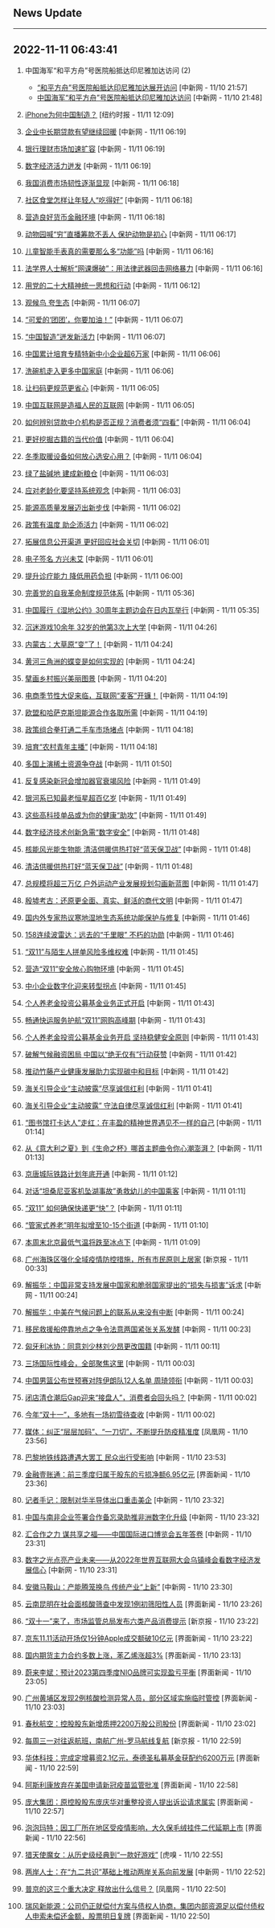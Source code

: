 ## News Update
---
2022-11-11 06:43:41
---
1. 中国海军“和平方舟”号医院船抵达印尼雅加达访问 (2)
    +  <a target="_blank" href="http://www.chinanews.com//gn/2022/11-10/9891782.shtml">“和平方舟”号医院船抵达印尼雅加达展开访问</a> [中新网 - 11/10 21:57]
    +  <a target="_blank" href="http://www.chinanews.com//tp/hd2011/2022/11-10/1048843.shtml">中国海军“和平方舟”号医院船抵达印尼雅加达访问</a> [中新网 - 11/10 21:48]

2. <a target="_blank" href="https://cn.nytimes.com/business/20120122/c00appleone/?utm_source=RSS">iPhone为何中国制造？</a> [纽约时报 - 11/11 12:09]
3. <a target="_blank" href="http://www.chinanews.com//cj/2022/11-11/9891909.shtml">企业中长期贷款有望继续回暖</a> [中新网 - 11/11 06:19]
4. <a target="_blank" href="http://www.chinanews.com//cj/2022/11-11/9891910.shtml">银行理财市场加速扩容</a> [中新网 - 11/11 06:19]
5. <a target="_blank" href="http://www.chinanews.com//cj/2022/11-11/9891908.shtml">数字经济活力迸发</a> [中新网 - 11/11 06:19]
6. <a target="_blank" href="http://www.chinanews.com//cj/2022/11-11/9891906.shtml">我国消费市场韧性逐渐显现</a> [中新网 - 11/11 06:18]
7. <a target="_blank" href="http://www.chinanews.com//sh/2022/11-11/9891905.shtml">社区食堂怎样让年轻人“吃得好”</a> [中新网 - 11/11 06:18]
8. <a target="_blank" href="http://www.chinanews.com//cj/2022/11-11/9891907.shtml">营造良好货币金融环境</a> [中新网 - 11/11 06:18]
9. <a target="_blank" href="http://www.chinanews.com//sh/2022/11-11/9891904.shtml">动物园喊“穷”直播筹款不丢人 保护动物是初心</a> [中新网 - 11/11 06:17]
10. <a target="_blank" href="http://www.chinanews.com//sh/2022/11-11/9891903.shtml">儿童智能手表真的需要那么多“功能”吗</a> [中新网 - 11/11 06:16]
11. <a target="_blank" href="http://www.chinanews.com//sh/2022/11-11/9891902.shtml">法学界人士解析“网课爆破”：用法律武器回击网络暴力</a> [中新网 - 11/11 06:16]
12. <a target="_blank" href="http://www.chinanews.com//gn/2022/11-11/9891911.shtml">用党的二十大精神统一思想和行动</a> [中新网 - 11/11 06:12]
13. <a target="_blank" href="http://www.chinanews.com//sh/2022/11-11/9891901.shtml">观候鸟 夸生态</a> [中新网 - 11/11 06:07]
14. <a target="_blank" href="http://www.chinanews.com//gn/2022/11-11/9891900.shtml">“可爱的‘团团’，你要加油！”</a> [中新网 - 11/11 06:07]
15. <a target="_blank" href="http://www.chinanews.com//cj/2022/11-11/9891899.shtml">“中国智造”迸发新活力</a> [中新网 - 11/11 06:07]
16. <a target="_blank" href="http://www.chinanews.com//cj/2022/11-11/9891898.shtml">中国累计培育专精特新中小企业超6万家</a> [中新网 - 11/11 06:06]
17. <a target="_blank" href="http://www.chinanews.com//cj/2022/11-11/9891897.shtml">洗碗机走入更多中国家庭</a> [中新网 - 11/11 06:06]
18. <a target="_blank" href="http://www.chinanews.com//cj/2022/11-11/9891896.shtml">让扫码更规范更省心</a> [中新网 - 11/11 06:05]
19. <a target="_blank" href="http://www.chinanews.com//gn/2022/11-11/9891894.shtml">中国互联网是造福人民的互联网</a> [中新网 - 11/11 06:05]
20. <a target="_blank" href="http://www.chinanews.com//cj/2022/11-11/9891893.shtml">如何辨别贷款中介机构是否正规？消费者须“四看”</a> [中新网 - 11/11 06:04]
21. <a target="_blank" href="http://www.chinanews.com//gn/2022/11-11/9891892.shtml">更好挖掘古籍的当代价值</a> [中新网 - 11/11 06:04]
22. <a target="_blank" href="http://www.chinanews.com//sh/2022/11-11/9891891.shtml">冬季取暖设备如何放心选安心用？</a> [中新网 - 11/11 06:04]
23. <a target="_blank" href="http://www.chinanews.com//gn/2022/11-11/9891890.shtml">绿了盐碱地 建成新粮仓</a> [中新网 - 11/11 06:03]
24. <a target="_blank" href="http://www.chinanews.com//gn/2022/11-11/9891889.shtml">应对老龄化要坚持系统观念</a> [中新网 - 11/11 06:03]
25. <a target="_blank" href="http://www.chinanews.com//cj/2022/11-11/9891888.shtml">能源高质量发展迈出新步伐</a> [中新网 - 11/11 06:02]
26. <a target="_blank" href="http://www.chinanews.com//cj/2022/11-11/9891887.shtml">政策有温度 助企添活力</a> [中新网 - 11/11 06:02]
27. <a target="_blank" href="http://www.chinanews.com//gn/2022/11-11/9891886.shtml">拓展信息公开渠道 更好回应社会关切</a> [中新网 - 11/11 06:01]
28. <a target="_blank" href="http://www.chinanews.com//cj/2022/11-11/9891885.shtml">电子签名 方兴未艾</a> [中新网 - 11/11 06:01]
29. <a target="_blank" href="http://www.chinanews.com//gn/2022/11-11/9891884.shtml">提升诊疗能力 降低用药负担</a> [中新网 - 11/11 06:00]
30. <a target="_blank" href="http://www.chinanews.com//gn/2022/11-11/9891883.shtml">完善党的自我革命制度规范体系</a> [中新网 - 11/11 05:36]
31. <a target="_blank" href="http://www.chinanews.com//gj/2022/11-11/9891882.shtml">中国履行《湿地公约》30周年主题边会在日内瓦举行</a> [中新网 - 11/11 05:35]
32. <a target="_blank" href="http://www.chinanews.com//sh/2022/11-11/9891881.shtml">沉迷游戏10余年 32岁的他第3次上大学</a> [中新网 - 11/11 04:26]
33. <a target="_blank" href="http://www.chinanews.com//gn/2022/11-11/9891879.shtml">内蒙古：大草原“变”了！</a> [中新网 - 11/11 04:24]
34. <a target="_blank" href="http://www.chinanews.com//gn/2022/11-11/9891880.shtml">黄河三角洲的蝶变是如何实现的</a> [中新网 - 11/11 04:24]
35. <a target="_blank" href="http://www.chinanews.com//gn/2022/11-11/9891878.shtml">擘画乡村振兴美丽图景</a> [中新网 - 11/11 04:20]
36. <a target="_blank" href="http://www.chinanews.com//cj/2022/11-11/9891877.shtml">电商季节性大促来临，互联网“麦客”开镰！</a> [中新网 - 11/11 04:19]
37. <a target="_blank" href="http://www.chinanews.com//gj/2022/11-11/9891876.shtml">欧盟和哈萨克斯坦能源合作各取所需</a> [中新网 - 11/11 04:19]
38. <a target="_blank" href="http://www.chinanews.com//cj/2022/11-11/9891874.shtml">政策组合拳打通二手车市场堵点</a> [中新网 - 11/11 04:18]
39. <a target="_blank" href="http://www.chinanews.com//sh/2022/11-11/9891875.shtml">培育“农村青年主播”</a> [中新网 - 11/11 04:18]
40. <a target="_blank" href="http://www.chinanews.com//gj/2022/11-11/9891873.shtml">多国上演稀土资源争夺战</a> [中新网 - 11/11 01:50]
41. <a target="_blank" href="http://www.chinanews.com//gj/2022/11-11/9891871.shtml">反复感染新冠会增加器官衰竭风险</a> [中新网 - 11/11 01:49]
42. <a target="_blank" href="http://www.chinanews.com//gj/2022/11-11/9891872.shtml">银河系已知最老恒星超百亿岁</a> [中新网 - 11/11 01:49]
43. <a target="_blank" href="http://www.chinanews.com//sh/2022/11-11/9891870.shtml">这些高科技单品或为你的健康“助攻”</a> [中新网 - 11/11 01:49]
44. <a target="_blank" href="http://www.chinanews.com//cj/2022/11-11/9891868.shtml">数字经济技术创新急需“数字安全”</a> [中新网 - 11/11 01:48]
45. <a target="_blank" href="http://www.chinanews.com//cj/2022/11-11/9891869.shtml">核能风光能生物能 清洁供暖供热打好“蓝天保卫战”</a> [中新网 - 11/11 01:48]
46. <a target="_blank" href="http://www.chinanews.com//cj/2022/11-11/9891869.shtml">清洁供暖供热打好“蓝天保卫战”</a> [中新网 - 11/11 01:48]
47. <a target="_blank" href="http://www.chinanews.com//ty/2022/11-11/9891866.shtml">总规模将超三万亿 户外运动产业发展规划勾画新蓝图</a> [中新网 - 11/11 01:47]
48. <a target="_blank" href="http://www.chinanews.com//cul/2022/11-11/9891867.shtml">殷墟考古：还原更全面、真实、鲜活的商代文明</a> [中新网 - 11/11 01:47]
49. <a target="_blank" href="http://www.chinanews.com//gn/2022/11-11/9891865.shtml">国内外专家热议寒地湿地生态系统功能保护与修复</a> [中新网 - 11/11 01:46]
50. <a target="_blank" href="http://www.chinanews.com//gn/2022/11-11/9891864.shtml">158连续波雷达：远去的“千里眼” 不朽的功勋</a> [中新网 - 11/11 01:46]
51. <a target="_blank" href="http://www.chinanews.com//cj/2022/11-11/9891862.shtml">“双11”与陌生人拼单风险多维权难</a> [中新网 - 11/11 01:45]
52. <a target="_blank" href="http://www.chinanews.com//cj/2022/11-11/9891861.shtml">营造“双11”安全放心购物环境</a> [中新网 - 11/11 01:45]
53. <a target="_blank" href="http://www.chinanews.com//cj/2022/11-11/9891863.shtml">中小企业数字化迎来转型拐点</a> [中新网 - 11/11 01:45]
54. <a target="_blank" href="http://www.chinanews.com//cj/2022/11-11/9891860.shtml">个人养老金投资公募基金业务正式开启</a> [中新网 - 11/11 01:43]
55. <a target="_blank" href="http://www.chinanews.com//cj/2022/11-11/9891859.shtml">畅通快运服务护航“双11”网购高峰期</a> [中新网 - 11/11 01:43]
56. <a target="_blank" href="http://www.chinanews.com//cj/2022/11-11/9891860.shtml">个人养老金投资公募基金业务开启 坚持稳健安全原则</a> [中新网 - 11/11 01:43]
57. <a target="_blank" href="http://www.chinanews.com//gn/2022/11-11/9891858.shtml">破解气候融资困局 中国以“绝无仅有”行动获赞</a> [中新网 - 11/11 01:42]
58. <a target="_blank" href="http://www.chinanews.com//cj/2022/11-11/9891857.shtml">推动竹藤产业健康发展助力实现碳中和目标</a> [中新网 - 11/11 01:42]
59. <a target="_blank" href="http://www.chinanews.com//cj/2022/11-11/9891856.shtml">海关引导企业“主动披露”尽享诚信红利</a> [中新网 - 11/11 01:41]
60. <a target="_blank" href="http://www.chinanews.com//cj/2022/11-11/9891856.shtml">海关引导企业“主动披露” 守法自律尽享诚信红利</a> [中新网 - 11/11 01:41]
61. <a target="_blank" href="http://www.chinanews.com//sh/2022/11-11/9891855.shtml">“图书馆打卡达人”走红：在丰盈的精神世界遇见不一样的自己</a> [中新网 - 11/11 01:14]
62. <a target="_blank" href="http://www.chinanews.com//ty/2022/11-11/9891854.shtml">从《意大利之夏》到《生命之杯》哪首主题曲令你心潮澎湃？</a> [中新网 - 11/11 01:13]
63. <a target="_blank" href="http://www.chinanews.com//sh/2022/11-11/9891853.shtml">京唐城际铁路计划年底开通</a> [中新网 - 11/11 01:12]
64. <a target="_blank" href="http://www.chinanews.com//sh/2022/11-11/9891852.shtml">对话“坦桑尼亚客机坠湖事故”勇救幼儿的中国乘客</a> [中新网 - 11/11 01:11]
65. <a target="_blank" href="http://www.chinanews.com//cj/2022/11-11/9891851.shtml">“双11” 如何确保快递更“快”？</a> [中新网 - 11/11 01:11]
66. <a target="_blank" href="http://www.chinanews.com//sh/2022/11-11/9891850.shtml">“管家式养老”明年拟增至10-15个街道</a> [中新网 - 11/11 01:10]
67. <a target="_blank" href="http://www.chinanews.com//sh/2022/11-11/9891849.shtml">本周末北京最低气温将跌至冰点下</a> [中新网 - 11/11 01:09]
68. <a target="_blank" href="https://www.bjnews.com.cn/detail-166809745514190.html">广州海珠区强化全域疫情防控措施，所有市民原则上居家</a> [新京报 - 11/11 00:33]
69. <a target="_blank" href="http://www.chinanews.com//gj/2022/11-11/9891848.shtml">解振华：中国非常支持发展中国家和脆弱国家提出的“损失与损害”诉求</a> [中新网 - 11/11 00:24]
70. <a target="_blank" href="http://www.chinanews.com//gj/2022/11-11/9891847.shtml">解振华：中美在气候问题上的联系从来没有中断</a> [中新网 - 11/11 00:24]
71. <a target="_blank" href="http://www.chinanews.com//gj/2022/11-11/9891846.shtml">移民救援船停靠地点之争令法意两国紧张关系发酵</a> [中新网 - 11/11 00:23]
72. <a target="_blank" href="http://www.chinanews.com//ty/2022/11-11/9891845.shtml">匈牙利冰协：同意刘少林刘少昂更改国籍</a> [中新网 - 11/11 00:11]
73. <a target="_blank" href="http://www.chinanews.com//gj/2022/11-11/9891843.shtml">三场国际性峰会，全部聚焦这里</a> [中新网 - 11/11 00:03]
74. <a target="_blank" href="http://www.chinanews.com//ty/2022/11-11/9891844.shtml">中国男篮公布世预赛对阵伊朗队12人名单 周琦领衔</a> [中新网 - 11/11 00:03]
75. <a target="_blank" href="http://www.chinanews.com//cj/2022/11-11/9891842.shtml">闭店清仓潮后Gap迎来“接盘人”，消费者会回头吗？</a> [中新网 - 11/11 00:02]
76. <a target="_blank" href="http://www.chinanews.com//sh/2022/11-11/9891841.shtml">今年“双十一”，多地有一场初雪待查收</a> [中新网 - 11/11 00:02]
77. <a target="_blank" href="https://news.ifeng.com/c/8Kq12ZwVLCR">媒体：纠正“层层加码”、“一刀切”，不断提升防疫精准度</a> [凤凰网 - 11/10 23:56]
78. <a target="_blank" href="http://www.chinanews.com//gj/2022/11-10/9891840.shtml">巴黎地铁线路遭遇大罢工 民众出行受影响</a> [中新网 - 11/10 23:53]
79. <a target="_blank" href="https://www.jiemian.com/article/8364479.html">金融壹账通：前三季度归属于股东的亏损净额6.95亿元</a> [界面新闻 - 11/10 23:36]
80. <a target="_blank" href="http://www.chinanews.com//gj/2022/11-10/9891838.shtml">记者手记：限制对华半导体出口重击美企</a> [中新网 - 11/10 23:32]
81. <a target="_blank" href="http://www.chinanews.com//cj/2022/11-10/9891839.shtml">中国与南非企业签署合作备忘录助推非洲数字化升级</a> [中新网 - 11/10 23:32]
82. <a target="_blank" href="http://www.chinanews.com//cj/2022/11-10/9891836.shtml">汇合作之力 谋共享之福——中国国际进口博览会五年答卷</a> [中新网 - 11/10 23:31]
83. <a target="_blank" href="http://www.chinanews.com//cj/2022/11-10/9891837.shtml">数字之光点亮产业未来——从2022年世界互联网大会乌镇峰会看数字经济发展信心</a> [中新网 - 11/10 23:31]
84. <a target="_blank" href="http://www.chinanews.com//cj/2022/11-10/9891835.shtml">安徽马鞍山：产能腾笼换鸟 传统产业“上新”</a> [中新网 - 11/10 23:30]
85. <a target="_blank" href="https://www.jiemian.com/article/8364437.html">云南昆明在社会面核酸筛查中发现1例初筛阳性人员</a> [界面新闻 - 11/10 23:26]
86. <a target="_blank" href="https://www.bjnews.com.cn/detail-166808979214165.html">“双十一”来了，市场监管总局发布六类产品消费提示</a> [新京报 - 11/10 23:22]
87. <a target="_blank" href="https://www.jiemian.com/article/8364417.html">京东11.11活动开场仅1分钟Apple成交额破10亿元</a> [界面新闻 - 11/10 23:22]
88. <a target="_blank" href="https://www.jiemian.com/article/8364409.html">国内期货主力合约多数上涨，苯乙烯涨超3%</a> [界面新闻 - 11/10 23:13]
89. <a target="_blank" href="https://www.jiemian.com/article/8364400.html">蔚来李斌：预计2023第四季度NIO品牌可实现盈亏平衡</a> [界面新闻 - 11/10 23:05]
90. <a target="_blank" href="https://www.jiemian.com/article/8364340.html">广州黄埔区发现2例核酸检测异常人员，部分区域实施临时管控</a> [界面新闻 - 11/10 23:03]
91. <a target="_blank" href="https://www.jiemian.com/article/8364379.html">春秋航空：控股股东新增质押2200万股公司股份</a> [界面新闻 - 11/10 23:02]
92. <a target="_blank" href="https://www.bjnews.com.cn/detail-166809189814175.html">每周三一对往返航班，南航广州-罗马航线复航</a> [新京报 - 11/10 22:59]
93. <a target="_blank" href="https://www.jiemian.com/article/8364356.html">华体科技：完成定增募资2.1亿元，泰德圣私募基金获配约6200万元</a> [界面新闻 - 11/10 22:59]
94. <a target="_blank" href="https://www.jiemian.com/article/8364365.html">阿斯利康放弃在美国申请新冠疫苗监管批准</a> [界面新闻 - 11/10 22:58]
95. <a target="_blank" href="https://www.jiemian.com/article/8364347.html">庞大集团：原控股股东庞庆华对重整投资人提出诉讼请求属实</a> [界面新闻 - 11/10 22:57]
96. <a target="_blank" href="https://www.jiemian.com/article/8364344.html">泡泡玛特：因工厂所在地区受疫情影响，大久保毛绒挂件二代延期上市</a> [界面新闻 - 11/10 22:56]
97. <a target="_blank" href="https://www.huxiu.com/article/710399.html">猎天使魔女：从历史级经典到“一款好游戏”</a> [虎嗅 - 11/10 22:55]
98. <a target="_blank" href="http://www.chinanews.com//gn/2022/11-10/9891834.shtml">两岸人士：在“九二共识”基础上推动两岸关系向前发展</a> [中新网 - 11/10 22:52]
99. <a target="_blank" href="https://news.ifeng.com/c/8Kpvt5XfwZb">普京的这三个重大决定 释放出什么信号？</a> [凤凰网 - 11/10 22:50]
100. <a target="_blank" href="https://www.jiemian.com/article/8364329.html">瑞风新能源：公司仍正就偿付方案与债权人协商，集团内部资源足以偿付债权人申索未偿还金额，股票明日复牌</a> [界面新闻 - 11/10 22:50]
